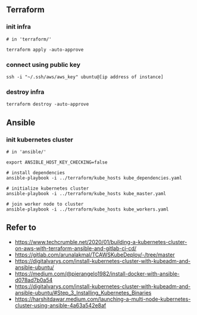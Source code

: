 ## Terraform

### init infra

```
# in 'terraform/'

terraform apply -auto-approve
```

### connect using public key

```
ssh -i "~/.ssh/aws/aws_key" ubuntu@[ip address of instance]
```

### destroy infra

```
terraform destroy -auto-approve
```

## Ansible

### init kubernetes cluster

```
# in 'ansible/'

export ANSIBLE_HOST_KEY_CHECKING=false

# install dependencies
ansible-playbook -i ../terraform/kube_hosts kube_dependencies.yaml

# initialize kubernetes cluster
ansible-playbook -i ../terraform/kube_hosts kube_master.yaml

# join worker node to cluster
ansible-playbook -i ../terraform/kube_hosts kube_workers.yaml
```

## Refer to

- https://www.techcrumble.net/2020/01/building-a-kubernetes-cluster-on-aws-with-terraform-ansible-and-gitlab-ci-cd/
- https://gitlab.com/arunalakmal/TCAWSKubeDeploy/-/tree/master
- https://digitalvarys.com/install-kubernetes-cluster-with-kubeadm-and-ansible-ubuntu/
- https://medium.com/@pierangelo1982/install-docker-with-ansible-d078ad7b0a54
- https://digitalvarys.com/install-kubernetes-cluster-with-kubeadm-and-ansible-ubuntu/#Step_3_Installing_Kubernetes_Binaries
- https://harshitdawar.medium.com/launching-a-multi-node-kubernetes-cluster-using-ansible-4a63a542e8af